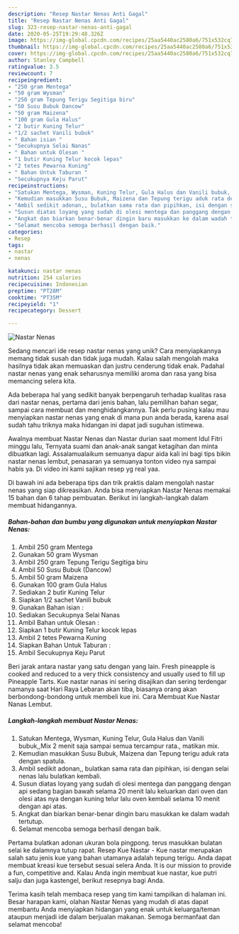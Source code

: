```yaml
---
description: "Resep Nastar Nenas Anti Gagal"
title: "Resep Nastar Nenas Anti Gagal"
slug: 323-resep-nastar-nenas-anti-gagal
date: 2020-05-25T19:29:48.326Z
image: https://img-global.cpcdn.com/recipes/25aa5440ac2580a6/751x532cq70/nastar-nenas-foto-resep-utama.jpg
thumbnail: https://img-global.cpcdn.com/recipes/25aa5440ac2580a6/751x532cq70/nastar-nenas-foto-resep-utama.jpg
cover: https://img-global.cpcdn.com/recipes/25aa5440ac2580a6/751x532cq70/nastar-nenas-foto-resep-utama.jpg
author: Stanley Campbell
ratingvalue: 3.5
reviewcount: 7
recipeingredient:
- "250 gram Mentega"
- "50 gram Wysman"
- "250 gram Tepung Terigu Segitiga biru"
- "50 Susu Bubuk Dancow"
- "50 gram Maizena"
- "100 gram Gula Halus"
- "2 butir Kuning Telur"
- "1/2 sachet Vanili bubuk"
- " Bahan isian "
- "Secukupnya Selai Nanas"
- " Bahan untuk Olesan "
- "1 butir Kuning Telur kocok lepas"
- "2 tetes Pewarna Kuning"
- " Bahan Untuk Taburan "
- "Secukupnya Keju Parut"
recipeinstructions:
- "Satukan Mentega, Wysman, Kuning Telur, Gula Halus dan Vanili bubuk,,Mix 2 menit saja sampai semua tercampur rata., matikan mix."
- "Kemudian masukkan Susu Bubuk, Maizena dan Tepung terigu aduk rata dengan spatula."
- "Ambil sedikit adonan,, bulatkan sama rata dan pipihkan, isi dengan selai nenas lalu bulatkan kembali."
- "Susun diatas loyang yang sudah di olesi mentega dan panggang dengan api sedang bagian bawah selama 20 menit lalu keluarkan dari oven dan olesi atas nya dengan kuning telur lalu oven kembali selama 10 menit dengan api atas."
- "Angkat dan biarkan benar-benar dingin baru masukkan ke dalam wadah tertutup."
- "Selamat mencoba semoga berhasil dengan baik."
categories:
- Resep
tags:
- nastar
- nenas

katakunci: nastar nenas 
nutrition: 254 calories
recipecuisine: Indonesian
preptime: "PT28M"
cooktime: "PT35M"
recipeyield: "1"
recipecategory: Dessert

---
```



![Nastar Nenas](https://img-global.cpcdn.com/recipes/25aa5440ac2580a6/751x532cq70/nastar-nenas-foto-resep-utama.jpg)

Sedang mencari ide resep nastar nenas yang unik? Cara menyiapkannya memang tidak susah dan tidak juga mudah. Kalau salah mengolah maka hasilnya tidak akan memuaskan dan justru cenderung tidak enak. Padahal nastar nenas yang enak seharusnya memiliki aroma dan rasa yang bisa memancing selera kita.

Ada beberapa hal yang sedikit banyak berpengaruh terhadap kualitas rasa dari nastar nenas, pertama dari jenis bahan, lalu pemilihan bahan segar, sampai cara membuat dan menghidangkannya. Tak perlu pusing kalau mau menyiapkan nastar nenas yang enak di mana pun anda berada, karena asal sudah tahu triknya maka hidangan ini dapat jadi suguhan istimewa.

Awalnya membuat Nastar Nenas dan Nastar durian saat moment Idul Fitri minggu lalu, Ternyata suami dan anak-anak sangat ketagihan dan minta dibuatkan lagi. Assalamualaikum semuanya dapur aida kali ini bagi tips bikin nastar nenas lembut, penasaran ya semuanya tonton video nya sampai habis ya. Di video ini kami sajikan resep yg real yaa.


Di bawah ini ada beberapa tips dan trik praktis dalam mengolah nastar nenas yang siap dikreasikan. Anda bisa menyiapkan Nastar Nenas memakai 15 bahan dan 6 tahap pembuatan. Berikut ini langkah-langkah dalam membuat hidangannya.

<!--inarticleads1-->

##### Bahan-bahan dan bumbu yang digunakan untuk menyiapkan Nastar Nenas:

1. Ambil 250 gram Mentega
1. Gunakan 50 gram Wysman
1. Ambil 250 gram Tepung Terigu Segitiga biru
1. Ambil 50 Susu Bubuk (Dancow)
1. Ambil 50 gram Maizena
1. Gunakan 100 gram Gula Halus
1. Sediakan 2 butir Kuning Telur
1. Siapkan 1/2 sachet Vanili bubuk
1. Gunakan  Bahan isian :
1. Sediakan Secukupnya Selai Nanas
1. Ambil  Bahan untuk Olesan :
1. Siapkan 1 butir Kuning Telur kocok lepas
1. Ambil 2 tetes Pewarna Kuning
1. Siapkan  Bahan Untuk Taburan :
1. Ambil Secukupnya Keju Parut


Beri jarak antara nastar yang satu dengan yang lain. Fresh pineapple is cooked and reduced to a very thick consistency and usually used to fill up Pineapple Tarts. Kue nastar nanas ini sering disajikan dan sering terdengar namanya saat Hari Raya Lebaran akan tiba, biasanya orang akan berbondong-bondong untuk membeli kue ini. Cara Membuat Kue Nastar Nanas Lembut. 

<!--inarticleads2-->

##### Langkah-langkah membuat Nastar Nenas:

1. Satukan Mentega, Wysman, Kuning Telur, Gula Halus dan Vanili bubuk,,Mix 2 menit saja sampai semua tercampur rata., matikan mix.
1. Kemudian masukkan Susu Bubuk, Maizena dan Tepung terigu aduk rata dengan spatula.
1. Ambil sedikit adonan,, bulatkan sama rata dan pipihkan, isi dengan selai nenas lalu bulatkan kembali.
1. Susun diatas loyang yang sudah di olesi mentega dan panggang dengan api sedang bagian bawah selama 20 menit lalu keluarkan dari oven dan olesi atas nya dengan kuning telur lalu oven kembali selama 10 menit dengan api atas.
1. Angkat dan biarkan benar-benar dingin baru masukkan ke dalam wadah tertutup.
1. Selamat mencoba semoga berhasil dengan baik.


Pertama bulatkan adonan ukuran bola pingpong. terus masukkan bulatan selai ke dalamnya tutup rapat. Resep Kue Nastar - Kue nastar merupakan salah satu jenis kue yang bahan utamanya adalah tepung terigu. Anda dapat membuat kreasi kue tersebut sesuai selera Anda. It is our mission to provide a fun, competitive and. Kalau Anda ingin membuat kue nastar, kue putri salju dan juga kastengel, berikut resepnya bagi Anda. 

Terima kasih telah membaca resep yang tim kami tampilkan di halaman ini. Besar harapan kami, olahan Nastar Nenas yang mudah di atas dapat membantu Anda menyiapkan hidangan yang enak untuk keluarga/teman ataupun menjadi ide dalam berjualan makanan. Semoga bermanfaat dan selamat mencoba!
